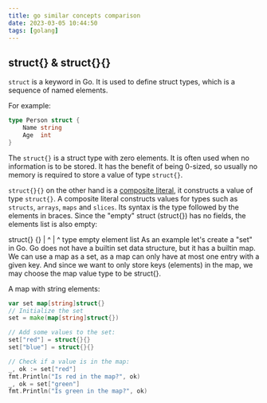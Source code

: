 ```yaml
---
title: go similar concepts comparison
date: 2023-03-05 10:44:50
tags: [golang]
---
```


## struct{} & struct{}{}
`struct` is a keyword in Go. It is used to define struct types, which is a sequence of named elements.

For example:
```go
type Person struct {
    Name string
    Age  int
}
```
The `struct{}` is a struct type with zero elements. It is often used when no information is to be stored. It has the benefit of being 0-sized, so usually no memory is required to store a value of type `struct{}`.

`struct{}{}` on the other hand is a [composite literal](https://go.dev/ref/spec#Composite_literals), it constructs a value of type `struct{}`. A composite literal constructs values for types such as `structs`, `arrays`, `maps` and `slices`. Its syntax is the type followed by the elements in braces. Since the "empty" struct (struct{}) has no fields, the elements list is also empty:

 struct{}  {}
|  ^     | ^
  type     empty element list
As an example let's create a "set" in Go. Go does not have a builtin set data structure, but it has a builtin map. We can use a map as a set, as a map can only have at most one entry with a given key. And since we want to only store keys (elements) in the map, we may choose the map value type to be struct{}.

A map with string elements:
```go
var set map[string]struct{}
// Initialize the set
set = make(map[string]struct{})

// Add some values to the set:
set["red"] = struct{}{}
set["blue"] = struct{}{}

// Check if a value is in the map:
_, ok := set["red"]
fmt.Println("Is red in the map?", ok)
_, ok = set["green"]
fmt.Println("Is green in the map?", ok)
```